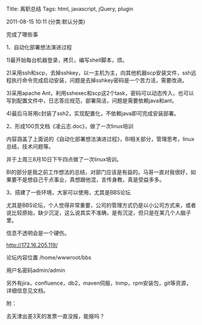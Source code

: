 Title: 离职总结
Tags: html, javascript, jQuery, plugin

2011-08-15 10:11 (分类:默认分类)

完成了哪些事


1、自动化部署想法演进过程

 

1)最开始每台机器登录，拷贝，编写shell脚本，烦。

2)采用ssh和scp，去掉sshkey，以一主机为主，向其他机器scp安装文件，ssh远程执行命令完成启动安装，问题是去掉sshkey密码是一个苦力活，需要改进。

3)采用apache Ant，利用sshexec和scp这2个task，密码可以动态传入，也可以写到配置文件中，日志答应规范，部署简洁，问题是需要依赖java和ant。

4)最后马哥用c封装了ssh2，实现配置化，不依赖java即可完成安装部署。
 

2、形成100页文档《凌云志.doc》，做了一次linux培训

 

内容涵盖了上面说的《自动化部署想法演进过程》，BI相关部分，管理思考，linux总结，技术问题等。

并于上周三8月10日下午四点做了一次linux培训。

 

BI的部分是我之前工作想法的总结，对部门应该是有益的。马哥一直对我很好，如果要不是想自己干点事业，真想跟他混，言传身教，真是受益多多。
 

3、搭建了一些环境，大家可以使用，尤其是BBS论坛

 

尤其是BBS论坛，个人觉得非常重要，公司的管理方式仍是以小公司方式来，或者说比较原始，缺少沉淀，这么说其实不准确，是有沉淀，但只是在某几个人脑子里。

信息不透明会是一个硬伤。

 

http://172.16.205.119/

论坛内容位置 /home/wwwroot/bbs

用户名密码admin/admin

 

另外有jira，confluence，db2，maven伺服，lnmp，rpm安装包，git等资源，详细信息见文档。


附：

去天津出差3天的发票一直没报，能报吗？